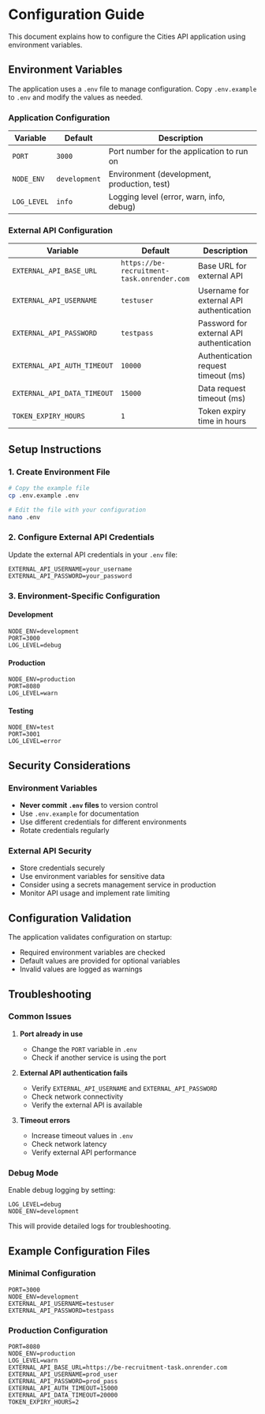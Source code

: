 # Configuration Guide

This document explains how to configure the Cities API application using environment variables.

## Environment Variables

The application uses a `.env` file to manage configuration. Copy `.env.example` to `.env` and modify the values as needed.

### Application Configuration

| Variable | Default | Description |
|----------|---------|-------------|
| `PORT` | `3000` | Port number for the application to run on |
| `NODE_ENV` | `development` | Environment (development, production, test) |
| `LOG_LEVEL` | `info` | Logging level (error, warn, info, debug) |

### External API Configuration

| Variable | Default | Description |
|----------|---------|-------------|
| `EXTERNAL_API_BASE_URL` | `https://be-recruitment-task.onrender.com` | Base URL for external API |
| `EXTERNAL_API_USERNAME` | `testuser` | Username for external API authentication |
| `EXTERNAL_API_PASSWORD` | `testpass` | Password for external API authentication |
| `EXTERNAL_API_AUTH_TIMEOUT` | `10000` | Authentication request timeout (ms) |
| `EXTERNAL_API_DATA_TIMEOUT` | `15000` | Data request timeout (ms) |
| `TOKEN_EXPIRY_HOURS` | `1` | Token expiry time in hours |

## Setup Instructions

### 1. Create Environment File

```bash
# Copy the example file
cp .env.example .env

# Edit the file with your configuration
nano .env
```

### 2. Configure External API Credentials

Update the external API credentials in your `.env` file:

```env
EXTERNAL_API_USERNAME=your_username
EXTERNAL_API_PASSWORD=your_password
```

### 3. Environment-Specific Configuration

#### Development
```env
NODE_ENV=development
PORT=3000
LOG_LEVEL=debug
```

#### Production
```env
NODE_ENV=production
PORT=8080
LOG_LEVEL=warn
```

#### Testing
```env
NODE_ENV=test
PORT=3001
LOG_LEVEL=error
```

## Security Considerations

### Environment Variables

- **Never commit `.env` files** to version control
- Use `.env.example` for documentation
- Use different credentials for different environments
- Rotate credentials regularly

### External API Security

- Store credentials securely
- Use environment variables for sensitive data
- Consider using a secrets management service in production
- Monitor API usage and implement rate limiting

## Configuration Validation

The application validates configuration on startup:

- Required environment variables are checked
- Default values are provided for optional variables
- Invalid values are logged as warnings

## Troubleshooting

### Common Issues

1. **Port already in use**
   - Change the `PORT` variable in `.env`
   - Check if another service is using the port

2. **External API authentication fails**
   - Verify `EXTERNAL_API_USERNAME` and `EXTERNAL_API_PASSWORD`
   - Check network connectivity
   - Verify the external API is available

3. **Timeout errors**
   - Increase timeout values in `.env`
   - Check network latency
   - Verify external API performance

### Debug Mode

Enable debug logging by setting:

```env
LOG_LEVEL=debug
NODE_ENV=development
```

This will provide detailed logs for troubleshooting.

## Example Configuration Files

### Minimal Configuration
```env
PORT=3000
NODE_ENV=development
EXTERNAL_API_USERNAME=testuser
EXTERNAL_API_PASSWORD=testpass
```

### Production Configuration
```env
PORT=8080
NODE_ENV=production
LOG_LEVEL=warn
EXTERNAL_API_BASE_URL=https://be-recruitment-task.onrender.com
EXTERNAL_API_USERNAME=prod_user
EXTERNAL_API_PASSWORD=prod_pass
EXTERNAL_API_AUTH_TIMEOUT=15000
EXTERNAL_API_DATA_TIMEOUT=20000
TOKEN_EXPIRY_HOURS=2
```
